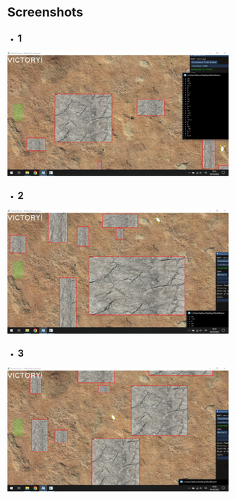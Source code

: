 # Screenshots

- ## 1
![Screenshot 1](https://github.com/sabinogb/DIANA-Recruitment-2022-23/blob/Mars_Mission/images/Screenshot1.JPG)

- ## 2
![Screenshot 2](https://github.com/sabinogb/DIANA-Recruitment-2022-23/blob/Mars_Mission/images/Screenshot2.JPG)

- ## 3
![Screenshot 3](https://github.com/sabinogb/DIANA-Recruitment-2022-23/blob/Mars_Mission/images/Screenshot3.JPG)
